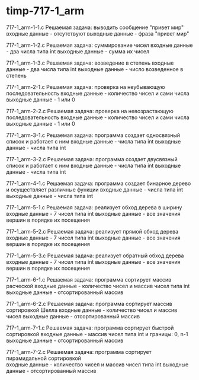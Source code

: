 # timp-717-1_arm
717-1_arm-1-1.c
Решаемая задача: выводить сообщение "привет мир"
входные данные - отсутствуют
выходные данные - фраза "привет мир"

717-1_arm-1-2.c
Решаемая задача: суммирование чисел
входные данные - два числа типа int
выходные данные - сумма их чисел

717-1_arm-1-3.c
Решаемая задача: возведение в степень
входные данные - два числа типа int 
выходные данные - число возведенное в степень

717-1_arm-2-1.c
Решаемая задача: проверка на неубывающую последовательность
входные данные - количество чисел и сами числа
выходные данные - 1 или 0

717-1_arm-2-2.c
Решаемая задача: проверка на невозрастающую последовательность
входные данные - количество чисел и сами числа
выходные данные - 1 или 0

717-1_arm-3-1.c
Решаемая задача: программа создает односвязный список и работает с ним
входные данные - числа типа int
выходные данные - числа типа int 

717-1_arm-3-2.c
Решаемая задача: программа создает двусвязный список и работает с ним
входные данные - числа типа int
выходные данные - числа типа int

717-1_arm-4-1.c
Решаемая задача: программа создает бинарное дерево и осуществляет различные функции 
входные данные - числа типа int
выходные данные - числа типа int

717-1_arm-5-1.c
Решаемая задача: реализует обход дерева в ширину
входные данные -  7 чисел типа int
выходные данные - все значения вершин в порядке их посещения 

717-1_arm-5-2.c
Решаемая задача: реализует прямой обход дерева 
входные данные - 7 чисел типа int 
выходные данные - все значения вершин в порядке их посещения 

717-1_arm-5-3.c
Решаемая задача: реализует обратный обход дерева
входные данные - 7 чисел типа int
выходные данные - все значения вершин в порядке их посещения 

717-1_arm-6-1.c
Решаемая задача: программа сортирует массив расческой
входные данные - количество чисел и массив чисел типа int
выходные данные - отсортированный массив

717-1_arm-6-2.c
Решаемая задача: программа сортирует массив сортировкой Шелла 
входные данные - количество чисел и массив чисел 
выходные данные - отсортированный массив

717-1_arm-7-1.c
Решаемая задача:  программа сортирует быстрой сортировкой
входные данные - массив чисел типа int и границы: 0, n-1 
выходные данные - отсортированный массив

717-1_arm-7-2.c
Решаемая задача: программа сортирует пирамидальной сортировкой  
входные данные - количество чисел и массив чисел типа int
выходные данные - отсортированный массив

